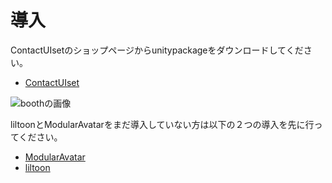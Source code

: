 # 導入

ContactUIsetのショップページからunitypackageをダウンロードしてください。
- <a href='https://hako-iri.booth.pm/items/4381102'>ContactUIset</a>

![boothの画像](@site/static/img/UIsetImg/uiset_download.png)


liltoonとModularAvatarをまだ導入していない方は以下の２つの導入を先に行ってください。

- <a href='https://modular-avatar.nadena.dev/ja/'>ModularAvatar</a>
- <a href='https://booth.pm/ja/items/3087170'>liltoon</a>

